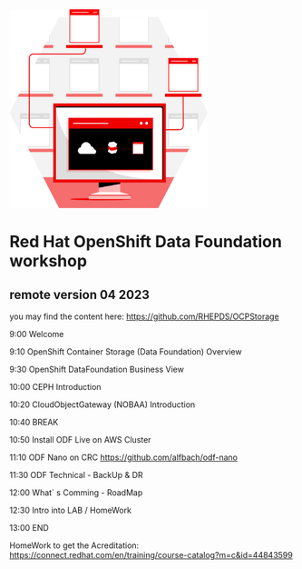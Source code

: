 <img src="https://github.com/RHEPDS/OCPStorage/blob/main/RH_Brand_MCS_APP_SERVICES.svg" width="350" height="350">


# Red Hat OpenShift Data Foundation workshop
## remote version 04 2023

you may find the content here: https://github.com/RHEPDS/OCPStorage

9:00	Welcome

9:10	OpenShift Container Storage (Data Foundation) Overview

9:30	OpenShift DataFoundation Business View

10:00	CEPH Introduction

10:20	CloudObjectGateway (NOBAA) Introduction 

10:40	BREAK

10:50	Install ODF Live on AWS Cluster

11:10	ODF Nano on CRC https://github.com/alfbach/odf-nano

11:30	ODF Technical - BackUp & DR

12:00	What´ s Comming - RoadMap

12:30	Intro into LAB / HomeWork

13:00	END

HomeWork to get the Acreditation: https://connect.redhat.com/en/training/course-catalog?m=c&id=44843599
